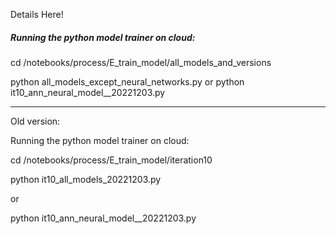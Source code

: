 Details Here!


##### Running the python model trainer on cloud:

cd /notebooks/process/E_train_model/all_models_and_versions

python all_models_except_neural_networks.py 
or
python it10_ann_neural_model__20221203.py


-----

Old version:

Running the python model trainer on cloud:

cd /notebooks/process/E_train_model/iteration10

python it10_all_models_20221203.py 

or

python it10_ann_neural_model__20221203.py
